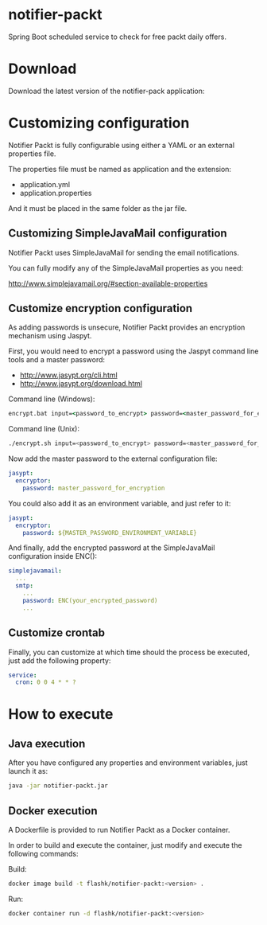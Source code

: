 # notifier-packt
Spring Boot scheduled  service to check for free packt daily offers.

# Download
Download the latest version of the notifier-pack application:


# Customizing configuration
Notifier Packt is fully configurable using either a YAML or an external properties file.

The properties file must be named as application and the extension:
* application.yml
* application.properties

And it must be placed in the same folder as the jar file.

## Customizing SimpleJavaMail configuration

Notifier Packt uses SimpleJavaMail for sending the email notifications.

You can fully modify any of the SimpleJavaMail properties as you need:

http://www.simplejavamail.org/#section-available-properties



## Customize encryption configuration

As adding passwords is unsecure, Notifier Packt provides an encryption mechanism using Jaspyt.

First, you would need to encrypt a password using the Jaspyt command line tools and a master password:
* http://www.jasypt.org/cli.html
* http://www.jasypt.org/download.html

Command line (Windows):
```bat
encrypt.bat input=<password_to_encrypt> password=<master_password_for_encryption>
```

Command line (Unix):
```bash
./encrypt.sh input=<password_to_encrypt> password=<master_password_for_encryption>
```

Now add the master password to the external configuration file:
```yaml
jasypt:
  encryptor:
    password: master_password_for_encryption
```

You could also add it as an environment variable, and just refer to it:
```yaml
jasypt:
  encryptor:
    password: ${MASTER_PASSWORD_ENVIRONMENT_VARIABLE}
```

And finally, add the encrypted password at the SimpleJavaMail configuration inside ENC():

```yaml
simplejavamail:
  ...
  smtp:
    ...
    password: ENC(your_encrypted_password)
    ...
```
## Customize crontab

Finally, you can customize at which time should the process be executed, just add the following property:

```yaml
service:
  cron: 0 0 4 * * ?
```

# How to execute

## Java execution
After you have configured any properties and environment variables, just launch it as:

```sh
java -jar notifier-packt.jar
```


## Docker execution
A Dockerfile is provided to run Notifier Packt as a Docker container.

In order to build and execute the container, just modify and execute the following commands:

Build:
```sh
docker image build -t flashk/notifier-packt:<version> .
```

Run:
```sh
docker container run -d flashk/notifier-packt:<version>
```  
